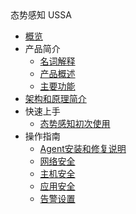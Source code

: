 <div class="sidebar_title"> 态势感知 USSA</div>

* [概览](/usa/README)
* 产品简介
    * [名词解释](/usa/concepts/name) 
    * [产品概述](/usa/concepts/overview)
    * [主要功能](/usa/concepts/function)
* [架构和原理简介](/usa/architecture)
* 快速上手
    * [态势感知初次使用](/usa/procedure/ipblock) 
* 操作指南
    * [Agent安装和修复说明](/usa/operation/agent)
    * [网络安全](/usa/operation/netsec)
    * [主机安全](/usa/operation/hostsec)
    * [应用安全](/usa/operation/websec)
    * [告警设置](/usa/operation/alert)

   
    
   
   
   
   
   
    
    
    
    
        
